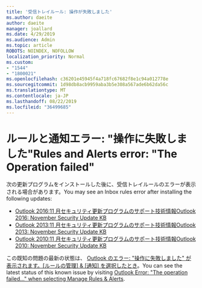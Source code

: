 ```yaml
---
title: '受信トレイルール: 操作が失敗しました'
ms.author: daeite
author: daeite
manager: joallard
ms.date: 4/29/2019
ms.audience: Admin
ms.topic: article
ROBOTS: NOINDEX, NOFOLLOW
localization_priority: Normal
ms.custom:
- "1544"
- "1800021"
ms.openlocfilehash: c36201e45945f4a718fc67682f8e1c94a012778e
ms.sourcegitcommit: 1d98db8acb9959aba3b5e308a567ade6b62da56c
ms.translationtype: MT
ms.contentlocale: ja-JP
ms.lasthandoff: 08/22/2019
ms.locfileid: "36499685"
---
```

# <a name="rules-and-alerts-error-the-operation-failed"></a><span data-ttu-id="7b8e0-102">ルールと通知エラー: "操作に失敗しました"</span><span class="sxs-lookup"><span data-stu-id="7b8e0-102">Rules and Alerts error: "The Operation failed"</span></span>

<span data-ttu-id="7b8e0-103">次の更新プログラムをインストールした後に、受信トレイルールのエラーが表示される場合があります。</span><span class="sxs-lookup"><span data-stu-id="7b8e0-103">You may see an Inbox rules error after installing the following updates:</span></span>

- [<span data-ttu-id="7b8e0-104">Outlook 2016:11 月セキュリティ更新プログラムのサポート技術情報</span><span class="sxs-lookup"><span data-stu-id="7b8e0-104">Outlook 2016: November Security Update KB</span></span>](https://support.microsoft.com/help/4461506)
- [<span data-ttu-id="7b8e0-105">Outlook 2013:11 月セキュリティ更新プログラムのサポート技術情報</span><span class="sxs-lookup"><span data-stu-id="7b8e0-105">Outlook 2013: November Security Update KB</span></span>](https://support.microsoft.com/help/4461486)
- [<span data-ttu-id="7b8e0-106">Outlook 2010:11 月セキュリティ更新プログラムのサポート技術情報</span><span class="sxs-lookup"><span data-stu-id="7b8e0-106">Outlook 2010: November Security Update KB</span></span>](https://support.microsoft.com/help/4461585)

<span data-ttu-id="7b8e0-107">この既知の問題の最新の状態は、 [Outlook のエラー: "操作に失敗しました" が表示されます。[ルールの管理] & [通知] を選択したとき](https://support.office.com/article/Outlook-Error-The-operation-failed-when-selecting-Manage-Rules-Alerts-64b6ff77-98c2-4564-9cbf-25bd8e17fb8b%20)。</span><span class="sxs-lookup"><span data-stu-id="7b8e0-107">You can see the latest status of this known issue by visiting [Outlook Error: "The operation failed..." when selecting Manage Rules & Alerts](https://support.office.com/article/Outlook-Error-The-operation-failed-when-selecting-Manage-Rules-Alerts-64b6ff77-98c2-4564-9cbf-25bd8e17fb8b%20).</span></span>